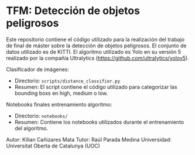 # TFM: Detección de objetos peligrosos

Este repositorio contiene el código utilizado para la realización del trabajo 
de final de máster sobre la detección de objetos peligrosos. El conjunto de datos
utilizado es de KITTI. El algoritmo utilizado es Yolo en su versión 5 realizado
por la compañía Ultralytics (https://github.com/ultralytics/yolov5).

Clasificador de imágenes:

 - Directorio: `scripts/distance_classifier.py`
 - Resumen: El script contiene el código utilizado para categorizar las bounding boxs en high, medium o low.

Notebooks finales entrenamiento algoritmo:

 - Directorio: `notebooks/`
 - Resumen: Contiene los notebooks utilizados durante el entrenamiento del algoritmo.

Autor: Kilian Cañizares Mata
Tutor: Raúl Parada Medina
Universidad: Universitat Oberta de Catalunya (UOC)
